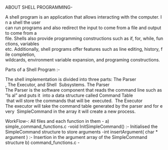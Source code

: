 
ABOUT SHELL PROGRAMMING-

A shell program is an application that allows interacting with the computer. In a shell the user 
can run programs and also redirect the input to come from a file and output to come from a 
file. Shells also provide programming constructions such as if, for, while, functions, variables 
etc. Additionally, shell programs offer features such as line editing, history, file completion, 
wildcards, environment variable expansion, and programing constructions. 


Parts of a Shell Program :-

The shell implementation is divided into three parts: The Parser​, The Executor​, and Shell 
Subsystems.
The Parser
The Parser is the software component that reads the command line such as “ls ­al” and puts it 
into a data structure called Command Table​ that will store the commands that will be 
executed. 
The Executor
The executor will take the command table generated by the parser and for every 
SimpleCommand in the array it will create a new process. 


WorkFlow-:
All files and each function in them -
a) simple_command_functions.c
    -void InitSimpleCommand() :- Initialised the SimpleCommand structure to store arguments
    -int insertArgument( char * argument ) :- Insertion in the argument array of the SimpleCommand structure
b) command_functions.c
    -
